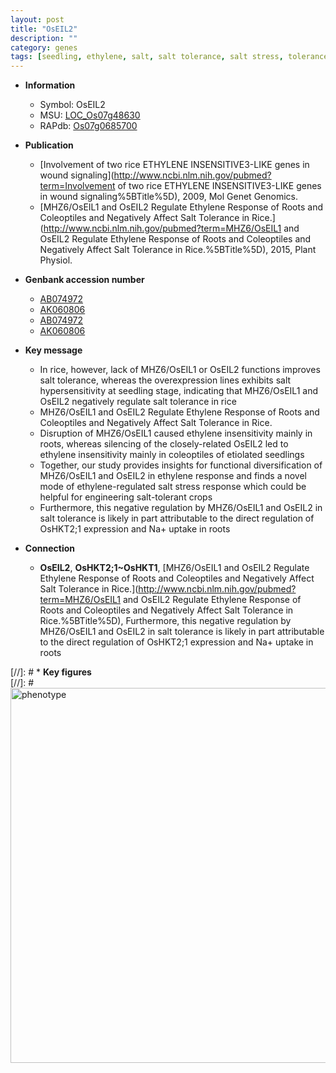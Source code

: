 ```yaml
---
layout: post
title: "OsEIL2"
description: ""
category: genes
tags: [seedling, ethylene, salt, salt tolerance, salt stress, tolerance, stress, ethylene response, stress response, seedlings]
---
```


* **Information**  
    + Symbol: OsEIL2  
    + MSU: [LOC_Os07g48630](http://rice.plantbiology.msu.edu/cgi-bin/ORF_infopage.cgi?orf=LOC_Os07g48630)  
    + RAPdb: [Os07g0685700](http://rapdb.dna.affrc.go.jp/viewer/gbrowse_details/irgsp1?name=Os07g0685700)  

* **Publication**  
    + [Involvement of two rice ETHYLENE INSENSITIVE3-LIKE genes in wound signaling](http://www.ncbi.nlm.nih.gov/pubmed?term=Involvement of two rice ETHYLENE INSENSITIVE3-LIKE genes in wound signaling%5BTitle%5D), 2009, Mol Genet Genomics.
    + [MHZ6/OsEIL1 and OsEIL2 Regulate Ethylene Response of Roots and Coleoptiles and Negatively Affect Salt Tolerance in Rice.](http://www.ncbi.nlm.nih.gov/pubmed?term=MHZ6/OsEIL1 and OsEIL2 Regulate Ethylene Response of Roots and Coleoptiles and Negatively Affect Salt Tolerance in Rice.%5BTitle%5D), 2015, Plant Physiol.

* **Genbank accession number**  
    + [AB074972](http://www.ncbi.nlm.nih.gov/nuccore/AB074972)
    + [AK060806](http://www.ncbi.nlm.nih.gov/nuccore/AK060806)
    + [AB074972](http://www.ncbi.nlm.nih.gov/nuccore/AB074972)
    + [AK060806](http://www.ncbi.nlm.nih.gov/nuccore/AK060806)

* **Key message**  
    + In rice, however, lack of MHZ6/OsEIL1 or OsEIL2 functions improves salt tolerance, whereas the overexpression lines exhibits salt hypersensitivity at seedling stage, indicating that MHZ6/OsEIL1 and OsEIL2 negatively regulate salt tolerance in rice
    + MHZ6/OsEIL1 and OsEIL2 Regulate Ethylene Response of Roots and Coleoptiles and Negatively Affect Salt Tolerance in Rice.
    + Disruption of MHZ6/OsEIL1 caused ethylene insensitivity mainly in roots, whereas silencing of the closely-related OsEIL2 led to ethylene insensitivity mainly in coleoptiles of etiolated seedlings
    + Together, our study provides insights for functional diversification of MHZ6/OsEIL1 and OsEIL2 in ethylene response and finds a novel mode of ethylene-regulated salt stress response which could be helpful for engineering salt-tolerant crops
    + Furthermore, this negative regulation by MHZ6/OsEIL1 and OsEIL2 in salt tolerance is likely in part attributable to the direct regulation of OsHKT2;1 expression and Na+ uptake in roots

* **Connection**  
    + __OsEIL2__, __OsHKT2;1~OsHKT1__, [MHZ6/OsEIL1 and OsEIL2 Regulate Ethylene Response of Roots and Coleoptiles and Negatively Affect Salt Tolerance in Rice.](http://www.ncbi.nlm.nih.gov/pubmed?term=MHZ6/OsEIL1 and OsEIL2 Regulate Ethylene Response of Roots and Coleoptiles and Negatively Affect Salt Tolerance in Rice.%5BTitle%5D), Furthermore, this negative regulation by MHZ6/OsEIL1 and OsEIL2 in salt tolerance is likely in part attributable to the direct regulation of OsHKT2;1 expression and Na+ uptake in roots

[//]: # * **Key figures**  
[//]: # <img src="http://funRiceGenes.github.io/images/OsEIL2.pheno.png" alt="phenotype"  style="width: 600px;"/>



